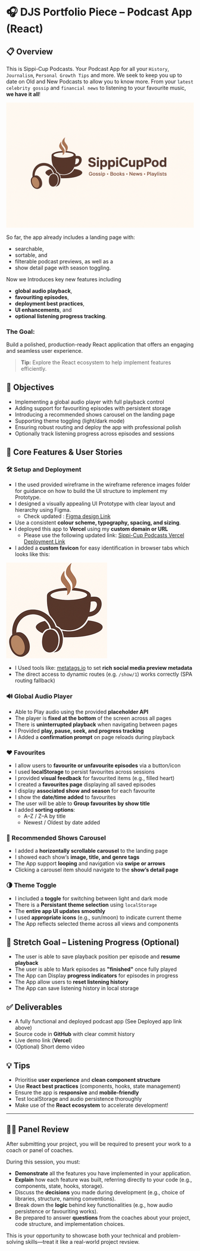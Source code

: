 # 🎧 DJS Portfolio Piece – Podcast App (React)

## 📋 Overview

This is Sippi-Cup Podcasts. Your Podcast App for all your `History`, `Journalism`, `Personal Growth Tips` and more. We seek to keep you up to date on Old and New Podcasts to allow you to know more. From your `latest celebrity gossip` and `financial news` to listening to your favourite music, **we have it all**!

![Sippi-Cup Podcasts logo](</Logo/SippiCupPod%20Logo%20Light.png>)

So far, the app already includes a landing page with:
- searchable, 
- sortable, and 
- filterable podcast previews, as well as a 
- show detail page with season toggling.

Now we Introduces key new features including
- **global audio playback**, 
- **favouriting episodes**, 
- **deployment best practices**, 
- **UI enhancements**, and 
- **optional listening progress tracking**.

### The Goal:
Build a polished, production-ready React application that offers an engaging and seamless user experience.

> **Tip:** Explore the React ecosystem to help implement features efficiently.

## 🎯 Objectives

- Implementing a global audio player with full playback control
- Adding support for favouriting episodes with persistent storage
- Introducing a recommended shows carousel on the landing page
- Supporting theme toggling (light/dark mode)
- Ensuring robust routing and deploy the app with professional polish
- Optionally track listening progress across episodes and sessions

## 🚀 Core Features & User Stories

### 🛠️ Setup and Deployment

- I the used provided wireframe in the wireframe reference images folder for guidance on how to build the UI structure to implement my Prototype.
- I designed a visually appealing UI Prototype with clear layout and hierarchy using Figma.
  - Check updated : [Figma design Link](https://www.figma.com/design/5vvqOdJYHcn6BMR8QZ5WPA/Prototyping-in-Figma?node-id=3833-2013&t=Ym4md3F2PlKb4uD4-0)
- Use a consistent **colour scheme, typography, spacing, and sizing**.
- I deployed this app to **Vercel** using my **custom domain or URL**
  - Please use the following updated link: [Sippi-Cup Podcasts Vercel Deployment Link](https://sipman-25499-fto-2505-group-b-sip-m-rouge.vercel.app/)
- I added a **custom favicon** for easy identification in browser tabs which looks like this:

![Sippi-Cup Podcasts custom favicon](</Logo/SippiCup_favicon.png>)

- I Used tools like: [metatags.io](https://metatags.io) to set **rich social media preview metadata**
- The direct access to dynamic routes (e.g. `/show/1`) works correctly (SPA routing fallback)

### 🔊 Global Audio Player

- Able to Play audio using the provided **placeholder API**
- The player is **fixed at the bottom** of the screen across all pages
- There is **uninterrupted playback** when navigating between pages
- I Provided **play, pause, seek, and progress tracking**
- I Added a **confirmation prompt** on page reloads during playback

### ❤️ Favourites

- I allow users to **favourite or unfavourite episodes** via a button/icon
- I used **localStorage** to persist favourites across sessions
- I provided **visual feedback** for favourited items (e.g., filled heart)
- I created a **favourites page** displaying all saved episodes
- I display **associated show and season** for each favourite
- I show the **date/time added** to favourites
- The user will be able to **Group favourites by show title**
- I added **sorting options**:
  - A–Z / Z–A by title
  - Newest / Oldest by date added

### 🎠 Recommended Shows Carousel

- I added a **horizontally scrollable carousel** to the landing page
- I showed each show’s **image, title, and genre tags**
- The App support **looping** and navigation via **swipe or arrows**
- Clicking a carousel item should navigate to the **show’s detail page**

### 🌗 Theme Toggle

- I included a **toggle** for switching between light and dark mode
- There is a **Persistant theme selection** using `localStorage`
- The **entire app UI updates smoothly**
- I used **appropriate icons** (e.g., sun/moon) to indicate current theme
- The App reflects selected theme across all views and components

## 🌟 Stretch Goal – Listening Progress (Optional)

- The user is able to save playback position per episode and **resume playback**
- The user is able to Mark episodes as **"finished"** once fully played
- The App can Display **progress indicators** for episodes in progress
- The App allow users to **reset listening history**
- The App can save listening history in local storage

## ✅ Deliverables

- A fully functional and deployed podcast app (See Deployed app link above)
- Source code in **GitHub** with clear commit history
- Live demo link (**Vercel**)
- (Optional) Short demo video

## 💡 Tips

- Prioritise **user experience** and **clean component structure**
- Use **React best practices** (components, hooks, state management)
- Ensure the app is **responsive** and **mobile-friendly**
- Test localStorage and audio persistence thoroughly
- Make use of the **React ecosystem** to accelerate development!

---

## 🧑‍⚖️ Panel Review

After submitting your project, you will be required to present your work to a coach or panel of coaches.

During this session, you must:

- **Demonstrate** all the features you have implemented in your application.
- **Explain** how each feature was built, referring directly to your code (e.g., components, state, hooks, storage).
- Discuss the **decisions** you made during development (e.g., choice of libraries, structure, naming conventions).
- Break down the **logic** behind key functionalities (e.g., how audio persistence or favouriting works).
- Be prepared to answer **questions** from the coaches about your project, code structure, and implementation choices.

This is your opportunity to showcase both your technical and problem-solving skills—treat it like a real-world project revsiew.
